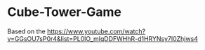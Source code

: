 # Cube-Tower-Game
 Based on the https://www.youtube.com/watch?v=GGsOU7sP0r4&list=PL0lO_mIqDDFWHhR-d1HRYNsy7l0Zhjws4
